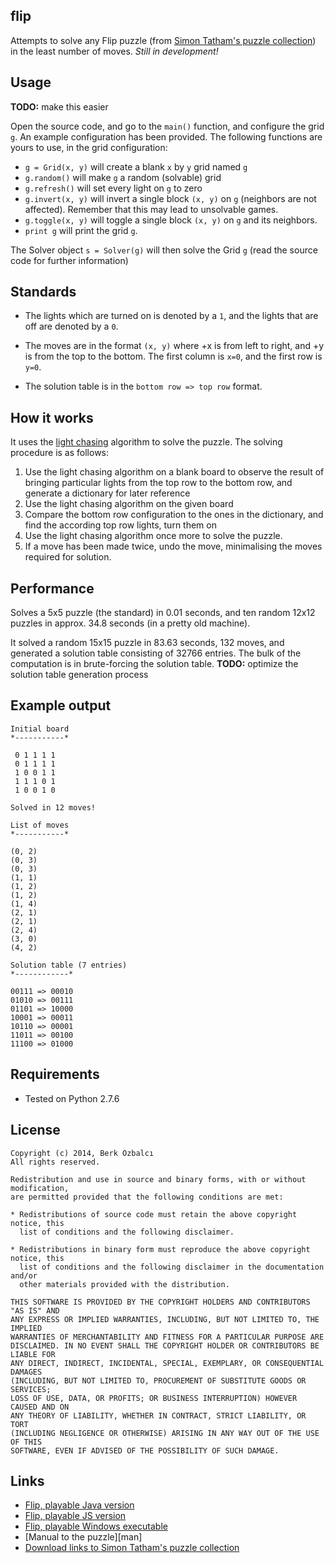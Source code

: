 flip
----

Attempts to solve any Flip puzzle (from [Simon Tatham's puzzle collection][sgt]) in the least number of moves. *Still in development!*

Usage
-----

**TODO:** make this easier

Open the source code, and go to the `main()` function, and configure the grid `g`. An example configuration has been provided. The following functions are yours to use, in the grid configuration:

* `g = Grid(x, y)` will create a blank `x` by `y` grid named `g`
* `g.random()` will make `g` a random (solvable) grid
* `g.refresh()` will set every light on `g` to zero
* `g.invert(x, y)` will invert a single block `(x, y)` on `g` (neighbors are not affected). Remember that this may lead to unsolvable games.
* `g.toggle(x, y)` will toggle a single block `(x, y)` on `g` and its neighbors. 
* `print g` will print the grid `g`.

The Solver object `s = Solver(g)` will then solve the Grid `g` (read the source code for further information)

Standards
---------

* The lights which are turned on is denoted by a `1`, and the lights that are off are denoted by a `0`.
 
* The moves are in the format `(x, y)` where +x is from left to right, and +y is from the top to the bottom. The first column is `x=0`, and the first row is `y=0`.
 
* The solution table is in the `bottom row => top row` format.

How it works
------------

It uses the [light chasing][lc] algorithm to solve the puzzle. The solving procedure is as follows:

1. Use the light chasing algorithm on a blank board to observe the result of bringing particular lights from the top row to the bottom row, and generate a dictionary for later reference
2. Use the light chasing algorithm on the given board
3. Compare the bottom row configuration to the ones in the dictionary, and find the according top row lights, turn them on
4. Use the light chasing algorithm once more to solve the puzzle.
5. If a move has been made twice, undo the move, minimalising the moves required for solution.

Performance
-----------

Solves a 5x5 puzzle (the standard) in 0.01 seconds, and ten random 12x12 puzzles in approx. 34.8 seconds (in a pretty old machine).

It solved a random 15x15 puzzle in 83.63 seconds, 132 moves, and generated a solution table consisting of 32766 entries. The bulk of the computation is in brute-forcing the solution table. **TODO:** optimize the solution table generation process

Example output
--------------

    Initial board
    *-----------*
    
     0 1 1 1 1
     0 1 1 1 1
     1 0 0 1 1
     1 1 1 0 1
     1 0 0 1 0
    
    Solved in 12 moves!
    
    List of moves
    *-----------*
    
    (0, 2)
    (0, 3)
    (0, 3)
    (1, 1)
    (1, 2)
    (1, 2)
    (1, 4)
    (2, 1)
    (2, 1)
    (2, 4)
    (3, 0)
    (4, 2)
    
    Solution table (7 entries)
    *------------*
    
    00111 => 00010
    01010 => 00111
    01101 => 10000
    10001 => 00011
    10110 => 00001
    11011 => 00100
    11100 => 01000

Requirements
------------
* Tested on Python 2.7.6

License
-------

    Copyright (c) 2014, Berk Özbalcı
    All rights reserved.
    
    Redistribution and use in source and binary forms, with or without modification,
    are permitted provided that the following conditions are met:
    
    * Redistributions of source code must retain the above copyright notice, this
      list of conditions and the following disclaimer.
    
    * Redistributions in binary form must reproduce the above copyright notice, this
      list of conditions and the following disclaimer in the documentation and/or
      other materials provided with the distribution.
    
    THIS SOFTWARE IS PROVIDED BY THE COPYRIGHT HOLDERS AND CONTRIBUTORS "AS IS" AND
    ANY EXPRESS OR IMPLIED WARRANTIES, INCLUDING, BUT NOT LIMITED TO, THE IMPLIED
    WARRANTIES OF MERCHANTABILITY AND FITNESS FOR A PARTICULAR PURPOSE ARE
    DISCLAIMED. IN NO EVENT SHALL THE COPYRIGHT HOLDER OR CONTRIBUTORS BE LIABLE FOR
    ANY DIRECT, INDIRECT, INCIDENTAL, SPECIAL, EXEMPLARY, OR CONSEQUENTIAL DAMAGES
    (INCLUDING, BUT NOT LIMITED TO, PROCUREMENT OF SUBSTITUTE GOODS OR SERVICES;
    LOSS OF USE, DATA, OR PROFITS; OR BUSINESS INTERRUPTION) HOWEVER CAUSED AND ON
    ANY THEORY OF LIABILITY, WHETHER IN CONTRACT, STRICT LIABILITY, OR TORT
    (INCLUDING NEGLIGENCE OR OTHERWISE) ARISING IN ANY WAY OUT OF THE USE OF THIS
    SOFTWARE, EVEN IF ADVISED OF THE POSSIBILITY OF SUCH DAMAGE.

Links
-----

* [Flip, playable Java version][java]
* [Flip, playable JS version][js]
* [Flip, playable Windows executable][exe]
* [Manual to the puzzle][man]
* [Download links to Simon Tatham's puzzle collection][dl]

[sgt]: http://www.chiark.greenend.org.uk/~sgtatham/puzzles/
[java]: http://www.chiark.greenend.org.uk/~sgtatham/puzzles/java/flip.html
[js]: http://www.chiark.greenend.org.uk/~sgtatham/puzzles/js/flip.html
[exe]: http://www.chiark.greenend.org.uk/~sgtatham/puzzles/flip.exe
[dl]: http://www.chiark.greenend.org.uk/~sgtatham/puzzles/#download
[lc]: http://en.wikipedia.org/wiki/Lights_Out_%28game%29#Light_chasing
